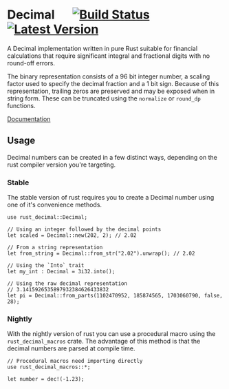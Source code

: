 # Decimal &emsp; [![Build Status]][travis] [![Latest Version]][crates.io]

[Build Status]: https://api.travis-ci.org/paupino/rust-decimal.svg?branch=master
[travis]: https://travis-ci.org/paupino/rust-decimal
[Latest Version]: https://img.shields.io/crates/v/rust-decimal.svg
[crates.io]: https://crates.io/crates/rust-decimal

A Decimal implementation written in pure Rust suitable for financial calculations that require significant integral and fractional digits with no round-off errors.

The binary representation consists of a 96 bit integer number, a scaling factor used to specify the decimal fraction and a 1 bit sign. Because of this representation, trailing zeros are preserved and may be exposed when in string form. These can be truncated using the `normalize` or `round_dp` functions.

[Documentation](https://docs.rs/rust_decimal/)

## Usage

Decimal numbers can be created in a few distinct ways, depending on the rust compiler version you're targeting.

### Stable

The stable version of rust requires you to create a Decimal number using one of it's convenience methods.

```
use rust_decimal::Decimal;

// Using an integer followed by the decimal points
let scaled = Decimal::new(202, 2); // 2.02

// From a string representation
let from_string = Decimal::from_str("2.02").unwrap(); // 2.02

// Using the `Into` trait
let my_int : Decimal = 3i32.into();

// Using the raw decimal representation
// 3.1415926535897932384626433832
let pi = Decimal::from_parts(1102470952, 185874565, 1703060790, false, 28);
```

### Nightly

With the nightly version of rust you can use a procedural macro using the `rust_decimal_macros` crate. The advantage of this method is that the decimal numbers are parsed at compile time.

```
// Procedural macros need importing directly
use rust_decimal_macros::*;

let number = dec!(-1.23);
```
